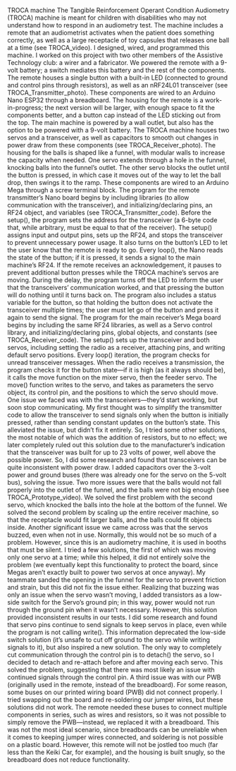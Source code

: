 TROCA machine
The Tangible Reinforcement Operant Condition Audiometry (TROCA) machine is meant
for children with disabilities who may not understand how to respond in an audiometry test. The
machine includes a remote that an audiometrist activates when the patient does something
correctly, as well as a large receptacle of toy capsules that releases one ball at a time (see
TROCA_video). I designed, wired, and programmed this machine. I worked on this project with
two other members of the Assistive Technology club: a wirer and a fabricator.
We powered the remote with a 9-volt battery; a switch mediates this battery and the rest
of the components. The remote houses a single button with a built-in LED (connected to ground
and control pins through resistors), as well as an nRF24L01 transceiver (see
TROCA_Transmitter_photo). These components are wired to an Arduino Nano ESP32 through a
breadboard. The housing for the remote is a work-in-progress; the next version will be larger,
with enough space to fit the components better, and a button cap instead of the LED sticking out
from the top. The main machine is powered by a wall outlet, but also has the option to be
powered with a 9-volt battery. The TROCA machine houses two servos and a transceiver, as well
as capacitors to smooth out changes in power draw from these components (see
TROCA_Receiver_photo). The housing for the balls is shaped like a funnel, with modular walls
to increase the capacity when needed. One servo extends through a hole in the funnel, knocking
balls into the funnel’s outlet. The other servo blocks the outlet until the button is pressed, in
which case it moves out of the way to let the ball drop, then swings it to the ramp. These
components are wired to an Arduino Mega through a screw terminal block.
The program for the remote transmitter’s Nano board begins by including libraries (to
allow communication with the transceiver), and initializing/declaring pins, an RF24 object, and
variables (see TROCA_Transmitter_code). Before the setup(), the program sets the address for
the transceiver (a 6-byte code that, while arbitrary, must be equal to that of the receiver). The
setup() assigns input and output pins, sets up the RF24, and stops the transceiver to prevent
unnecessary power usage. It also turns on the button’s LED to let the user know that the remote
is ready to go. Every loop(), the Nano reads the state of the button; if it is pressed, it sends a
signal to the main machine’s RF24. If the remote receives an acknowledgement, it pauses to
prevent additional button presses while the TROCA machine’s servos are moving. During the
delay, the program turns off the LED to inform the user that the transceivers’ communication
worked, and that pressing the button will do nothing until it turns back on. The program also
includes a status variable for the button, so that holding the button does not activate the
transceiver multiple times; the user must let go of the button and press it again to send the signal.
The program for the main receiver’s Mega board begins by including the same RF24
libraries, as well as a Servo control library, and initializing/declaring pins, global objects, and
constants (see TROCA_Receiver_code). The setup() sets up the transceiver and both servos,
including setting the radio as a receiver, attaching pins, and writing default servo positions.
Every loop() iteration, the program checks for unread transceiver messages. When the radio
receives a transmission, the program checks it for the button state—if it is high (as it always
should be), it calls the move function on the mixer servo, then the feeder servo. The move()
function writes to the servo, and takes as parameters the servo object, its control pin, and the
positions to which the servo should move.
One issue we faced was with the transceivers—they’d start working, but soon stop
communicating. My first thought was to simplify the transmitter code to allow the transceiver to
send signals only when the button is initially pressed, rather than sending constant updates on the
button’s state. This alleviated the issue, but didn’t fix it entirely. So, I tried some other solutions,
the most notable of which was the addition of resistors, but to no effect; we later completely
ruled out this solution due to the manufacturer’s indication that the transceiver was built for up to
23 volts of power, well above the possible power. So, I did some research and found that
transceivers can be quite inconsistent with power draw. I added capacitors over the 3-volt power
and ground buses (there was already one for the servo on the 5-volt bus), solving the issue.
Two more issues were that the balls would not fall properly into the outlet of the funnel,
and the balls were not big enough (see TROCA_Prototype_video). We solved the first problem
with the second servo, which knocked the balls into the hole at the bottom of the funnel. We
solved the second problem by scaling up the entire receiver machine, so that the receptacle
would fit larger balls, and the balls could fit objects inside.
Another significant issue we came across was that the servos buzzed, even when not in
use. Normally, this would not be so much of a problem. However, since this is an audiometry
machine, it is used in booths that must be silent. I tried a few solutions, the first of which was
moving only one servo at a time; while this helped, it did not entirely solve the problem (we
eventually kept this functionality to protect the board, since Megas aren’t exactly built to power
two servos at once anyway). My teammate sanded the opening in the funnel for the servo to
prevent friction and strain, but this did not fix the issue either. Realizing that buzzing was only an
issue when the servo wasn’t moving, I added transistors as a low-side switch for the Servo’s
ground pin; in this way, power would not run through the ground pin when it wasn’t necessary.
However, this solution provided inconsistent results in our tests. I did some research and found
that servo pins continue to send signals to keep servos in place, even while the program is not
calling write(). This information deprecated the low-side switch solution (it’s unsafe to cut off
ground to the servo while writing signals to it), but also inspired a new solution. The only way to
completely cut communication through the control pin is to detach() the servo, so I decided to
detach and re-attach before and after moving each servo. This solved the problem, suggesting
that there was most likely an issue with continued signals through the control pin.
A third issue was with our PWB (originally used in the remote, instead of the
breadboard). For some reason, some buses on our printed wiring board (PWB) did not connect
properly. I tried swapping out the board and re-soldering our jumper wires, but these solutions
did not work. The remote needed these buses to connect multiple components in series, such as
wires and resistors, so it was not possible to simply remove the PWB—instead, we replaced it
with a breadboard. This was not the most ideal scenario, since breadboards can be unreliable
when it comes to keeping jumper wires connected, and soldering is not possible on a plastic
board. However, this remote will not be jostled too much (far less than the Keiki Car, for
example), and the housing is built snugly, so the breadboard does not reduce functionality.
